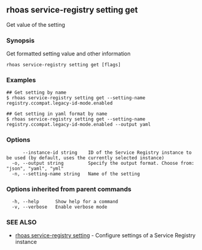 ## rhoas service-registry setting get

Get value of the setting

### Synopsis

Get formatted setting value and other information

```
rhoas service-registry setting get [flags]
```

### Examples

```
## Get setting by name
$ rhoas service-registry setting get --setting-name registry.ccompat.legacy-id-mode.enabled

## Get setting in yaml format by name
$ rhoas service-registry setting get --setting-name registry.ccompat.legacy-id-mode.enabled --output yaml

```

### Options

```
      --instance-id string    ID of the Service Registry instance to be used (by default, uses the currently selected instance)
  -o, --output string         Specify the output format. Choose from: "json", "yaml", "yml"
  -n, --setting-name string   Name of the setting
```

### Options inherited from parent commands

```
  -h, --help      Show help for a command
  -v, --verbose   Enable verbose mode
```

### SEE ALSO

* [rhoas service-registry setting](rhoas_service-registry_setting.md)	 - Configure settings of a Service Registry instance

